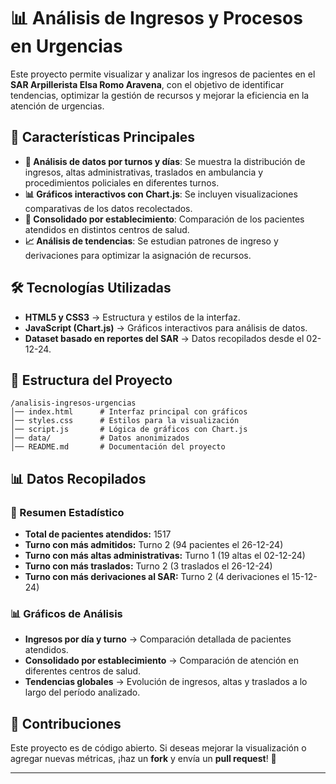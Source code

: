 # 📊 Análisis de Ingresos y Procesos en Urgencias

Este proyecto permite visualizar y analizar los ingresos de pacientes en el **SAR Arpillerista Elsa Romo Aravena**, con el objetivo de identificar tendencias, optimizar la gestión de recursos y mejorar la eficiencia en la atención de urgencias.

## 🚀 Características Principales

- **📅 Análisis de datos por turnos y días**: Se muestra la distribución de ingresos, altas administrativas, traslados en ambulancia y procedimientos policiales en diferentes turnos.
- **📊 Gráficos interactivos con Chart.js**: Se incluyen visualizaciones comparativas de los datos recolectados.
- **🏥 Consolidado por establecimiento**: Comparación de los pacientes atendidos en distintos centros de salud.
- **📈 Análisis de tendencias**: Se estudian patrones de ingreso y derivaciones para optimizar la asignación de recursos.

## 🛠 Tecnologías Utilizadas

- **HTML5 y CSS3** → Estructura y estilos de la interfaz.
- **JavaScript (Chart.js)** → Gráficos interactivos para análisis de datos.
- **Dataset basado en reportes del SAR** → Datos recopilados desde el 02-12-24.

## 📂 Estructura del Proyecto

```
/analisis-ingresos-urgencias
│── index.html      # Interfaz principal con gráficos
│── styles.css      # Estilos para la visualización
│── script.js       # Lógica de gráficos con Chart.js
│── data/           # Datos anonimizados
│── README.md       # Documentación del proyecto
```

## 📊 Datos Recopilados

### **📌 Resumen Estadístico**
- **Total de pacientes atendidos:** 1517
- **Turno con más admitidos:** Turno 2 (94 pacientes el 26-12-24)
- **Turno con más altas administrativas:** Turno 1 (19 altas el 02-12-24)
- **Turno con más traslados:** Turno 2 (3 traslados el 26-12-24)
- **Turno con más derivaciones al SAR:** Turno 2 (4 derivaciones el 15-12-24)

### **📊 Gráficos de Análisis**
- **Ingresos por día y turno** → Comparación detallada de pacientes atendidos.
- **Consolidado por establecimiento** → Comparación de atención en diferentes centros de salud.
- **Tendencias globales** → Evolución de ingresos, altas y traslados a lo largo del período analizado.

## 📢 Contribuciones

Este proyecto es de código abierto. Si deseas mejorar la visualización o agregar nuevas métricas, ¡haz un **fork** y envía un **pull request**! 🚀

---
